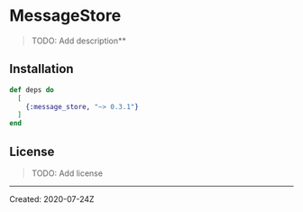 # MessageStore

> TODO: Add description**


## Installation

```elixir
def deps do
  [
    {:message_store, "~> 0.3.1"}
  ]
end
```

## License

> TODO: Add license

----
Created:  2020-07-24Z
